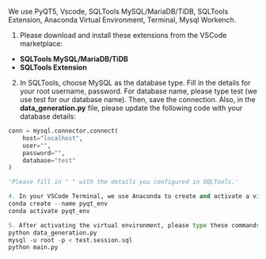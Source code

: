 We use PyQT5, Vscode, SQLTools MySQL/MariaDB/TiDB, SQLTools Extension, Anaconda Virtual Environment, Terminal, Mysql Workench.

1. Please download and install these extensions from the VSCode marketplace:
- **SQLTools MySQL/MariaDB/TiDB**
- **SQLTools Extension**
  
2. In SQLTools, choose MySQL as the database type.
Fill in the details for your root username, password. For database name, please type test (we use test for our database name). Then, save the connection.
Also, in the **data_generation.py** file, please update the following code with your database details:

```python
conn = mysql.connector.connect(
    host="localhost",
    user="",
    password="",
    database="test"
)

'Please fill in " " with the details you configured in SQLTools.'

4. In your VSCode Terminal, we use Anaconda to create and activate a virtual environment, here are the commands: 
conda create --name pyqt_env
conda activate pyqt_env

5. After activating the virtual environment, please type these commands:
python data_generation.py
mysql -u root -p < test.session.sql
python main.py

